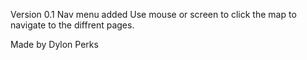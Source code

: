 Version 0.1 Nav menu added 
Use mouse or screen to click the map to navigate to the diffrent pages.

Made by Dylon Perks

